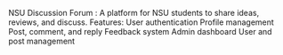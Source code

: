 NSU Discussion Forum : A platform for NSU students to share ideas, reviews, and discuss.
Features:
User authentication
Profile management
Post, comment, and reply
Feedback system
Admin dashboard
User and post management
